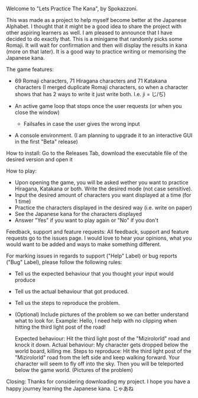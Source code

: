 Welcome to "Lets Practice The Kana", by Spokazzoni.

This was made as a project to help myself become better at the Japanese Alphabet. I thought that it might be a good idea to share the project with other aspiring learners as well. I am pleased to announce that I have decided to do exactly that. This is a minigame that randomly picks some Romaji. It will wait for confirmation and then will display the results in kana (more on that later). It is a good way to practice writing or memorising the Japanese kana.

The game features:
   - 69 Romaji characters, 71 Hiragana characters and 71 Katakana characters
     (I merged duplicate Romaji characters, so when a character shows that has 2 ways to write it just write both. I.e. ji = じ/ぢ)

   - An active game loop that stops once the user requests (or when you close the window)
      - Failsafes in case the user gives the wrong input
   - A console environment.
     (I am planning to upgrade it to an interactive GUI in the first "Beta" release)

How to install:
   Go to the Releases Tab, download the executable file of the desired version and open it

How to play:
   - Upon opening the game, you will be asked wether you want to practice Hiragana, Katakana or both. Write the desired mode (not case sensitive).
   - Input the desired amount of characters you want displayed at a time (for 1 time)
   - Practice the characters displayed in the desired way (i.e. write on paper)
   - See the Japanese kana for the characters displayed
   - Answer "Yes" if you want to play again or "No" if you don't

Feedback, support and feature requests:
   All feedback, support and feature requests go to the issues page. I would love to hear your opinions, what you would want to be added and ways to make something different.

   For marking issues in regards to support ("Help" Label) or bug reports ("Bug" Label), please follow the following rules:
   -  Tell us the expected behaviour that you thought your input would produce
   -  Tell us the actual behaviour that got produced.
   -  Tell us the steps to reproduce the problem.
   -  (Optional) Include pictures of the problem so we can better understand what to look for.
   Example:
      Hello, I need help with no clipping when hitting the third light post of the road!
      
      Expected behaviour:
         Hit the third light post of the "Mizirolorld" road and knock it down.
      Actual behaviour:
         My character gets dropped below the world board, killing me.
      Steps to reproduce:
         Hit the third light post of the "Mizirolorld" road from the left side and keep walking forward.
         Your character will seem to fly off into the sky. Then you will be teleported below the game world.
      (Pictures of the problem)

Closing:
   Thanks for considering downloading my project. I hope you have a happy journey learning the Japanese kana. じゃあね
